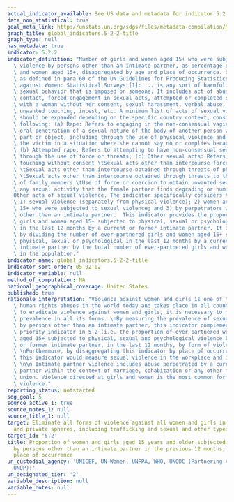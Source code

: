 ```yaml
---
actual_indicator_available: See US data and metadata for indicator 5.2.1.
data_non_statistical: true
goal_meta_link: http://unstats.un.org/sdgs/files/metadata-compilation/Metadata-Goal-5.pdf
graph_title: global_indicators.5-2-2-title
graph_type: null
has_metadata: true
indicator: 5.2.2
indicator_definition: "Number of girls and women aged 15+ who were subjected to sexual\
  \ violence by persons other than an intimate partner, as percentage of all girls\
  \ and women aged 15+, disaggregated by age and place of occurrence. Sexual violence\
  \ as defined in para 60 of the UN Guidelines for Producing Statistics on Violence\
  \ against Women: Statistical Surveys [1]: ... is any sort of harmful or unwanted\
  \ sexual behavior that is imposed on someone. It includes act of abusive sexual\
  \ contact, forced engagement in sexual acts, attempted or completed sexual acts\
  \ with a woman without her consent, sexual harassment, verbal abuse, threats, exposure,\
  \ unwanted touching, incest, etc. A minimum list of acts of sexual violence, which\
  \ should be expanded depending on the specific country context, consists of the\
  \ following: (a) Rape: Refers to engaging in the non-consensual vaginal, anal, or\
  \ oral penetration of a sexual nature of the body of another person with any bodily\
  \ part or object, including through the use of physical violence and by putting\
  \ the victim in a situation where she cannot say no or complies because of fear;\
  \ (b) Attempted rape: Refers to attempting to have non-consensual sexual intercourse\
  \ through the use of force or threats; (c) Other sexual acts: Refers to: \tIntimate\
  \ touching without consent \tSexual acts other than intercourse forced by money\
  \ \tSexual acts other than intercourse obtained through threats of physical violence\
  \ \tSexual acts other than intercourse obtained through threats to the well-being\
  \ of family members \tUse of force or coercion to obtain unwanted sexual acts or\
  \ any sexual activity that the female partner finds degrading or humiliating \t\
  Other acts of sexual violence. The indicator specifically considers the following:\
  \ 1) sexual violence (separately from physical violence); 2) women and girls aged\
  \ 15+ who were subjected to sexual violence; and 3) by perpetrators who are persons\
  \ other than an intimate partner.  This indicator provides the proportion of ever-partnered\
  \ girls and women aged 15+ subjected to physical, sexual or psychological violence\
  \ in the last 12 months by a current or former intimate partner. It is calculated\
  \ by dividing the number of ever-partnered girls and women aged 15+ subjected to\
  \ physical, sexual or psychological in the last 12 months by a current or former\
  \ intimate partner by the total number of ever-partnered girls and women aged 15+\
  \ in the population."
indicator_name: global_indicators.5-2-2-title
indicator_sort_order: 05-02-02
indicator_variable: null
method_of_computation: NA
national_geographical_coverage: United States
published: true
rationale_interpretation: "Violence against women and girls is one of the most pervasive\
  \ human rights abuses in the world today and takes place in all countries. In order\
  \ to eradicate violence against women and girls, it is necessary to measure its\
  \ prevalence in all its forms. \nBy measuring the prevalence of sexual violence\
  \ by persons other than an intimate partner, this indicator complements the other\
  \ priority indicator in 5.2 (i.e. the proportion of ever-partnered women and girls\
  \ aged 15+ subjected to physical, sexual and psychological violence by a current\
  \ or former intimate partner, in the last 12 months, by form of violence and age).\
  \ \nFurthermore, by disaggregating this indicator by place of occurrence and perpetrator,\
  \ this indicator would measure sexual violence in the workplace and in public spaces.\
  \ \n\n Intimate partner violence includes abuse perpetrated by a current or former\
  \ partner within the context of marriage, cohabitation or any other formal or informal\
  \ union. Violence directed at girls and women is the most common form of gender-based\
  \ violence."
reporting_status: notstarted
sdg_goal: 5
source_active_1: true
source_notes_1: null
source_title_1: null
target: Eliminate all forms of violence against all women and girls in the public
  and private spheres, including trafficking and sexual and other types of exploitation.
target_id: '5.2'
title: Proportion of women and girls aged 15 years and older subjected to sexual violence
  by persons other than an intimate partner in the previous 12 months, by age and
  place of occurrence
un_custodial_agency: 'UNICEF, UN Women, UNFPA, WHO, UNODC (Partnering Agencies: UNSD,
  UNDP):'
un_designated_tier: '2'
variable_description: null
variable_notes: null
---
```

